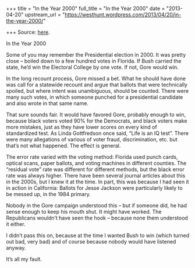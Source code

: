 +++
title = "In the Year 2000"
full_title = "In the Year 2000"
date = "2013-04-20"
upstream_url = "https://westhunt.wordpress.com/2013/04/20/in-the-year-2000/"

+++
Source: [here](https://westhunt.wordpress.com/2013/04/20/in-the-year-2000/).

In the Year 2000

Some of you may remember the Presidential election in 2000. It was
pretty close – boiled down to a few hundred votes in Florida. If Bush
carried the state, he’d win the Electoral College by one vote. If not,
Gore would win.

In the long recount process, Gore missed a bet. What he should have
done was call for a statewide recount and argue that ballots that were
technically spoiled, but where intent was unambiguous, should be
counted. There were many such votes, in which someone punched for a
presidential candidate and also wrote in that same name.

That sure sounds fair. It would have favored Gore, probably enough to
win, because black voters voted 90% for the Democrats, and black voters
make more mistakes, just as they have lower scores on every kind of
standardized test. As Linda Gottfredson once said, “Life is an IQ
test”. There were many allegations of various of voter fraud,
discrimination, etc. but that’s not what happened. The effect is
general.

The error rate varied with the voting method: Florida used punch cards,
optical scans, paper ballots, and voting machines in different
counties. The “residual vote” rate was different for different
methods, but the black error rate was always higher. There have been
several journal articles about this in the 2000s, but I knew it at the
time. In part, this was because I had seen it in action in California:
Ballots for Jesse Jackson were particularly likely to be messed up, in
the 1984 primary.

Nobody in the Gore campaign understood this – but if someone did, he had
sense enough to keep his mouth shut. It might have worked. The
Republicans wouldn’t have seen the hook – because none them understood
it either.

I didn’t pass this on, because at the time I wanted Bush to win (which
turned out bad, very bad) and of course because nobody would have
listened anyway.

It’s all my fault.

